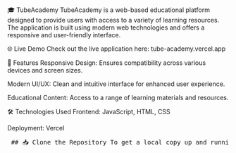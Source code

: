 🎓 TubeAcademy
TubeAcademy is a web-based educational platform designed to provide users with access to a variety of learning resources. The application is built using modern web technologies and offers a responsive and user-friendly interface.

🌐 Live Demo
Check out the live application here: tube-academy.vercel.app

🚀 Features
Responsive Design: Ensures compatibility across various devices and screen sizes.

Modern UI/UX: Clean and intuitive interface for enhanced user experience.

Educational Content: Access to a range of learning materials and resources.

🛠️ Technologies Used
Frontend: JavaScript, HTML, CSS

Deployment: Vercel

<pre> ## 📥 Clone the Repository To get a local copy up and running, run the following command in your terminal: ```bash git clone https://github.com/Aditya122221/TubeAcademy.git ``` </pre>